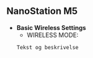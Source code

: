 ## NanoStation M5
* **Basic Wireless Settings**
   * WIRELESS MODE: 
   ```ssh
   Tekst og beskrivelse
   ```

